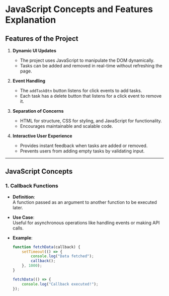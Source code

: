 # JavaScript Concepts and Features Explanation

## **Features of the Project**
1. **Dynamic UI Updates**  
   - The project uses JavaScript to manipulate the DOM dynamically.
   - Tasks can be added and removed in real-time without refreshing the page.

2. **Event Handling**  
   - The `addTaskBtn` button listens for click events to add tasks.
   - Each task has a delete button that listens for a click event to remove it.

3. **Separation of Concerns**  
   - HTML for structure, CSS for styling, and JavaScript for functionality.
   - Encourages maintainable and scalable code.

4. **Interactive User Experience**  
   - Provides instant feedback when tasks are added or removed.
   - Prevents users from adding empty tasks by validating input.

---

## **JavaScript Concepts**

### **1. Callback Functions**
- **Definition**:  
  A function passed as an argument to another function to be executed later.
  
- **Use Case**:  
  Useful for asynchronous operations like handling events or making API calls.

- **Example**:
  ```javascript
  function fetchData(callback) {
      setTimeout(() => {
          console.log("Data fetched");
          callback();
      }, 1000);
  }

  fetchData(() => {
      console.log("Callback executed!");
  });
